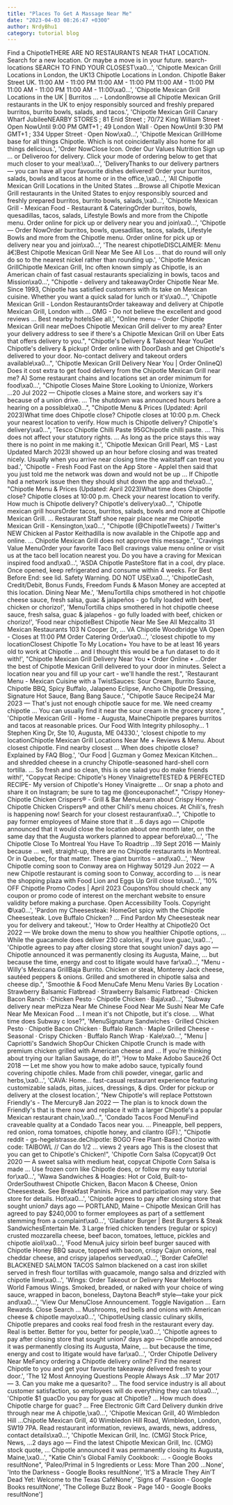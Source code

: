 ```yaml
---
title: "Places To Get A Massage Near Me"
date: "2023-04-03 08:26:47 +0300"
author: NrdyBhu1
category: tutorial blog
---
```

Find a ChipotleTHERE ARE NO RESTAURANTS NEAR THAT LOCATION. Search for a new location. Or maybe a move is in your future. search-locations SEARCH TO FIND YOUR CLOSEST\xa0...', 'Chipotle Mexican Grill Locations in London, the UK13 Chipotle Locations in London. Chipotle Baker Street UK. 11:00 AM - 11:00 PM 11:00 AM - 11:00 PM 11:00 AM - 11:00 PM 11:00 AM - 11:00 PM 11:00 AM - 11:00\xa0...', 'Chipotle Mexican Grill Locations in the UK | Burritos ... - LondonBrowse all Chipotle Mexican Grill restaurants in the UK to enjoy responsibly sourced and freshly prepared burritos, burrito bowls, salads, and tacos.', 'Chipotle Mexican Grill Canary Wharf JubileeNEARBY STORES ; 81 Enid Street ; 70/72 King William Street · Open NowUntil 9:00 PM GMT+1 ; 49 London Wall · Open NowUntil 9:30 PM GMT+1 ; 334 Upper Street · Open Now\xa0...', 'Chipotle Mexican GrillHome base for all things Chipotle. Which is not coincidentally also home for all things delicious.', 'Order NowClose Icon. Order Our Values Nutrition Sign up ... or Deliveroo for delivery. Click your mode of ordering below to get that much closer to your meal:\xa0...', 'DeliveryThanks to our delivery partners — you can have all your favourite dishes delivered! Order your burritos, salads, bowls and tacos at home or in the office,\xa0...', 'All Chipotle Mexican Grill Locations in the United States ...Browse all Chipotle Mexican Grill restaurants in the United States to enjoy responsibly sourced and freshly prepared burritos, burrito bowls, salads,\xa0...', 'Chipotle Mexican Grill - Mexican Food - Restaurant & CateringOrder burritos, bowls, quesadillas, tacos, salads, Lifestyle Bowls and more from the Chipotle menu. Order online for pick up or delivery near you and join\xa0...', 'Chipotle — Order NowOrder burritos, bowls, quesadillas, tacos, salads, Lifestyle Bowls and more from the Chipotle menu. Order online for pick up or delivery near you and join\xa0...', 'The nearest chipotleDISCLAIMER: Menu â€¦Best Chipotle Mexican Grill Near Me See All Los ... that do round will only do so to the nearest nickel rather than rounding up.', 'Chipotle Mexican GrillChipotle Mexican Grill, Inc often known simply as Chipotle, is an American chain of fast casual restaurants specializing in bowls, tacos and Mission\xa0...', "Chipotle - delivery and takeawayOrder Chipotle Near Me. Since 1993, Chipotle has satisfied customers with its take on Mexican cuisine. Whether you want a quick salad for lunch or it's\xa0...", 'Chipotle Mexican Grill - London RestaurantsOrder takeaway and delivery at Chipotle Mexican Grill, London with ... OMG - Do not believe the excellent and good reviews ... Best nearby hotelsSee all.', "Online menu – Order Chipotle Mexican Grill near meDoes Chipotle Mexican Grill deliver to my area? Enter your delivery address to see if there's a Chipotle Mexican Grill on Uber Eats that offers delivery to you.", "Chipotle's Delivery & Takeout Near YouGet Chipotle's delivery & pickup! Order online with DoorDash and get Chipotle's delivered to your door. No-contact delivery and takeout orders available\xa0...", 'Chipotle Mexican Grill Delivery Near You | Order OnlineQ) Does it cost extra to get food delivery from the Chipotle Mexican Grill near me? A) Some restaurant chains and locations set an order minimum for food\xa0...', "Chipotle Closes Maine Store Looking to Unionize, Workers ...20 Jul 2022 — Chipotle closes a Maine store, and workers say it's because of a union drive. ... The shutdown was announced hours before a hearing on a possible\xa0...", "Chipotle Menu & Prices (Updated: April 2023)What time does Chipotle close? Chipotle closes at 10:00 p.m. Check your nearest location to verify. How much is Chipotle delivery? Chipotle's delivery\xa0...", 'Tesco Chipotle Chilli Paste 95GChipotle chilli paste. ... This does not affect your statutory rights. ... As long as the price stays this way there is no point in me making it.', 'Chipotle Mexican Grill Pearl, MS - Last Updated March 2023I showed up an hour before closing and was treated nicely. Usually when you arrive near closing time the waitstaff can treat you bad.', 'Chipotle - Fresh Food Fast on the App Store - AppleI then said that you just told me the network was down and would not be up ... If Chipotle had a network issue then they should shut down the app and the\xa0...', "Chipotle Menu & Prices (Updated: April 2023)What time does Chipotle close? Chipotle closes at 10:00 p.m. Check your nearest location to verify. How much is Chipotle delivery? Chipotle's delivery\xa0...", 'Chipotle mexican grill hoursOrder tacos, burritos, salads, bowls and more at Chipotle Mexican Grill. ... Restaurant Staff shoe repair place near me Chipotle Mexican Grill - Kensington,\xa0...', "Chipotle (@ChipotleTweets) / Twitter's NEW Chicken al Pastor Keithadilla is now available in the Chipotle app and online. ... Chipotle Mexican Grill does not approve this message.", 'Cravings Value MenuOrder your favorite Taco Bell cravings value menu online or visit us at the taco bell location nearest you. Do you have a craving for Mexican inspired food and\xa0...', 'ASDA Chipotle PasteStore flat in a cool, dry place. Once opened, keep refrigerated and consume within 4 weeks. For Best Before End: see lid. Safety Warning. DO NOT USE\xa0...', 'ChipotleCash, Credit/Debit, Bonus Funds, Freedom Funds & Mason Money are accepted at this location. Dining Near Me.', 'MenuTortilla chips smothered in hot chipotle cheese sauce, fresh salsa, guac & jalapeños - go fully loaded with beef, chicken or chorizo!', 'MenuTortilla chips smothered in hot chipotle cheese sauce, fresh salsa, guac & jalapeños - go fully loaded with beef, chicken or chorizo!', 'Food near chipotleBest Chipotle Near Me See All Mezcalito 31 Mexican Restaurants 103 N Cooper Dr, ... VA Chipotle Woodbridge VA Open - Closes at 11:00 PM Order Catering Order\xa0...', 'closest chipotle to my locationClosest Chipotle To My Location+ You have to be at least 16 years old to work at Chipotle ... and I thought this would be a fun dataset to do it with!', "Chipotle Mexican Grill Delivery Near You • Order Online • ...Order the best of Chipotle Mexican Grill delivered to your door in minutes. Select a location near you and fill up your cart - we'll handle the rest.", 'Restaurant Menu - Mexican Cuisine with a TwistSauces: Sour Cream, Burrito Sauce, Chipotle BBQ, Spicy Buffalo, Jalapeno Eclipse, Ancho Chipotle Dressing, Signature Hot Sauce, Bang Bang Sauce.', "Chipotle Sauce Recipe24 Mar 2023 — That's just not enough chipotle sauce for me. We need creamy chipotle ... You can usually find it near the sour cream in the grocery store.", 'Chipotle Mexican Grill - Home - Augusta, MaineChipotle prepares burritos and tacos at reasonable prices. Our Food With Integrity philosophy... 1 Stephen King Dr, Ste 10, Augusta, ME 04330.', 'closest chipotle to my locationChipotle Mexican Grill Locations Near Me + Reviews & Menu. About closest chipotle. Find nearby closest ... When does chipotle close? Explained by FAQ Blog.', 'Our Food | Guzman y Gomez Mexican Kitchen... and shredded cheese in a crunchy Chipotle-seasoned hard-shell corn tortilla. ... So fresh and so clean, this is one salad you do make friends with!', "Copycat Recipe: Chipotle's Honey VinaigretteTESTED & PERFECTED RECIPE- My version of Chipotle's Honey Vinaigrette ... Or snap a photo and share it on Instagram; be sure to tag me @onceuponachef.", "Crispy Honey-Chipotle Chicken Crispers® - Grill & Bar MenuLearn about Crispy Honey-Chipotle Chicken Crispers® and other Chili's menu choices. At Chili's, fresh is happening now! Search for your closest restaurant\xa0...", 'Chipotle to pay former employees of Maine store that it ...6 days ago — Chipotle announced that it would close the location about one month later, on the same day that the Augusta workers planned to appear before\xa0...', 'The Chipotle Close To Montreal You Have To Roadtrip ...19 Sept 2016 — Mainly because … well, straight-up, there are no Chipotle restaurants in Montreal. Or in Quebec, for that matter. These giant burritos – and\xa0...', 'New Chipotle coming soon to Conway area on Highway 50129 Jun 2022 — A new Chipotle restaurant is coming soon to Conway, according to ... is near the shopping plaza with Food Lion and Eggs Up Grill close to\xa0...', '10% OFF Chipotle Promo Codes | April 2023 CouponsYou should check any coupon or promo code of interest on the merchant website to ensure validity before making a purchase. Open Accessibility Tools. Copyright ©\xa0...', 'Pardon my Cheesesteak: HomeGet spicy with the Chipotle Cheesesteak. Love Buffalo Chicken? ... Find Pardon My Cheesesteak near you for delivery and takeout.', 'How to Order Healthy at Chipotle20 Oct 2022 — We broke down the menu to show you healthier Chipotle options, ... While the guacamole does deliver 230 calories, if you love guac,\xa0...', 'Chipotle agrees to pay after closing store that sought union7 days ago — Chipotle announced it was permanently closing its Augusta, Maine, ... but because the time, energy and cost to litigate would have far\xa0...', "Menu - Willy's Mexicana GrillBaja Burrito. Chicken or steak, Monterey Jack cheese, sautéed peppers & onions. Grilled and smothered in chipotle salsa and cheese dip.", 'Smoothie & Food MenuCafe Menu Menu Varies By Location · Strawberry Balsamic Flatbread · Strawberry Balsamic Flatbread · Chicken Bacon Ranch · Chicken Pesto · Chipotle Chicken · Baja\xa0...', "Subway delivery near mePizza Near Me Chinese Food Near Me Sushi Near Me Cafe Near Me Mexican Food ... I mean it's not Chipotle, but it's close. ... What time does Subway c lose?", 'MenuSignature Sandwiches · Grilled Chicken Pesto · Chipotle Bacon Chicken · Buffalo Ranch · Maple Grilled Cheese - Seasonal · Crispy Chicken · Buffalo Ranch Wrap · Kale\xa0...', "Menu | Capriotti's Sandwich ShopOur Chicken Chipotle Crunch is made with premium chicken grilled with American cheese and ... If you're thinking about trying our Italian Sausage, do it!", 'How to Make Adobo Sauce26 Oct 2018 — Let me show you how to make adobo sauce, typically found covering chipotle chiles. Made from chili powder, vinegar, garlic and herbs,\xa0...', 'CAVA: Home... fast-casual restaurant experience featuring customizable salads, pitas, juices, dressings, & dips. Order for pickup or delivery at the closest location.', "New Chipotle's will replace Pottstown Friendly's - The Mercury8 Jan 2022 — The plan is to knock down the Friendly's that is there now and replace it with a larger Chipotle's a popular Mexican restaurant chain,\xa0...", 'Condado Tacos Food MenuFind craveable quality at a Condado Tacos near you. ... Pineapple, bell peppers, red onion, roma tomatoes, chipotle honey, and cilantro (GF).', "Chipotle reddit - gs-hegelstrasse.deChipotle: BOGO Free Plant-Based Chorizo with code: TAIBOWL // Can do 1/2 ... views 2 years ago This is the closest that you can get to Chipotle's Chicken!", 'Chipotle Corn Salsa (Copycat)9 Oct 2020 — A sweet salsa with medium heat, copycat Chipotle Corn Salsa is made ... Use frozen corn like Chipotle does, or follow my easy tutorial for\xa0...', 'Wawa Sandwiches & Hoagies: Hot or Cold, Built-to-OrderSouthwest Chipotle Chicken, Bacon Macon & Cheese, Onion Cheesesteak. See Breakfast Paninis. Price and participation may vary. See store for details. Hot\xa0...', 'Chipotle agrees to pay after closing store that sought union7 days ago — PORTLAND, Maine – Chipotle Mexican Grill has agreed to pay $240,000 to former employees as part of a settlement stemming from a complaint\xa0...', 'Gladiator Burger | Best Burgers & Steak SandwichesEntertain Me. 3 Large fried chicken tenders (regular or spicy) crusted mozzarella cheese, beef bacon, tomatoes, lettuce, pickles and chipotle aïoli\xa0...', 'Food MenuA juicy sirloin beef burger sauced with Chipotle Honey BBQ sauce, topped with bacon, crispy Cajun onions, real cheddar cheese, and crispy jalapeños served\xa0...', 'Border CafeOle! BLACKENED SALMON TACOS Salmon blackened on a cast iron skillet served in fresh flour tortillas with guacamole, mango salsa and drizzled with chipotle lime\xa0...', 'Wings: Order Takeout or Delivery Near MeHooters World Famous Wings. Smoked, breaded, or naked with your choice of wing sauce, wrapped in bacon, boneless, Daytona Beach® style—take your pick and\xa0...', 'View Our MenuClose Announcement. Toggle Navigation ... Earn Rewards. Close Search ... Mushrooms, red bells and onions with American cheese & chipotle mayo\xa0...', 'ChipotleUsing classic culinary skills, Chipotle prepares and cooks real food fresh in the restaurant every day. Real is better. Better for you, better for people,\xa0...', 'Chipotle agrees to pay after closing store that sought union7 days ago — Chipotle announced it was permanently closing its Augusta, Maine, ... but because the time, energy and cost to litigate would have far\xa0...', 'Order Chipotle Delivery Near MeFancy ordering a Chipotle delivery online? Find the nearest Chipotle to you and get your favourite takeaway delivered fresh to your door.', 'The 12 Most Annoying Questions People Always Ask ...17 Mar 2017 — 3. Can you make me a quesarito? ... The food service industry is all about customer satisfaction, so employees will do everything they can to\xa0...', 'Chipotle $1 guacDo you pay for guac at Chipotle? ... How much does Chipotle charge for guac? ... Free Electronic Gift Card Delivery dunkin drive through near me A chipotle,\xa0...', 'Chipotle Mexican Grill, 40 Wimbledon Hill ...Chipotle Mexican Grill, 40 Wimbledon Hill Road, Wimbledon, London, SW19 7PA. Read restaurant information, reviews, awards, news, address, contact details\xa0...', 'Chipotle Mexican Grill, Inc. (CMG) Stock Price, News, ...2 days ago — Find the latest Chipotle Mexican Grill, Inc. (CMG) stock quote, ... Chipotle announced it was permanently closing its Augusta, Maine,\xa0...', "Katie Chin's Global Family Cookbook: ... - Google Books resultNone", 'Paleo/Primal in 5 Ingredients or Less: More Than 200 ...None', 'Into the Darkness - Google Books resultNone', 'It’S a Miracle They Ain’T Dead Yet: Welcome to the Texas CaféNone', 'Signs of Passion - Google Books resultNone', 'The College Buzz Book - Page 140 - Google Books resultNone']